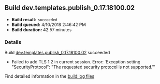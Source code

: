 ## Build dev.templates.publish_0.17.18100.02
- **Build result:** `succeeded`
- **Build queued:** 4/10/2018 2:46:42 PM
- **Build duration:** 42.57 minutes
### Details
Build [dev.templates.publish_0.17.18100.02](https://winappstudio.visualstudio.com/web/build.aspx?pcguid=a4ef43be-68ce-4195-a619-079b4d9834c2&builduri=vstfs%3a%2f%2f%2fBuild%2fBuild%2f25429) succeeded

+ Failed to add TLS 1.2 in current session. Error: 'Exception setting "SecurityProtocol": "The requested security protocol is not supported."'

Find detailed information in the [build log files](https://uwpctdiags.blob.core.windows.net/buildlogs/dev.templates.publish_0.17.18100.02_logs.zip)
